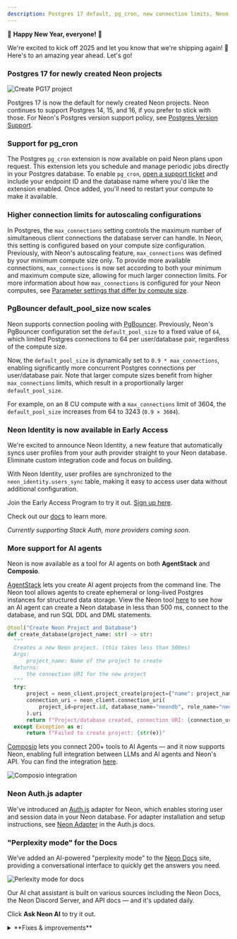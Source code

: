 ```yaml
---
description: Postgres 17 default, pg_cron, new connection limits, Neon for AI Agents, and more
---
```


🎉 **Happy New Year, everyone!** 🎉

We're excited to kick off 2025 and let you know that we're shipping again! 🚢 Here's to an amazing year ahead. Let's go!

### Postgres 17 for newly created Neon projects

![Create PG17 project](/docs/relnotes/create_project_17.png)

Postgres 17 is now the default for newly created Neon projects. Neon continues to support Postgres 14, 15, and 16, if you prefer to stick with those. For Neon's Postgres version support policy, see [Postgres Version Support](https://neon.tech/docs/postgresql/postgres-version-policy).

### Support for pg_cron

The Postgres `pg_cron` extension is now available on paid Neon plans upon request. This extension lets you schedule and manage periodic jobs directly in your Postgres database. To enable `pg_cron`, [open a support ticket](https://console.neon.tech/app/projects?modal=support) and include your endpoint ID and the database name where you'd like the extension enabled. Once added, you'll need to restart your compute to make it available.

### Higher connection limits for autoscaling configurations

In Postgres, the `max_connections` setting controls the maximum number of simultaneous client connections the database server can handle. In Neon, this setting is configured based on your compute size configuration. Previously, with Neon's autoscaling feature, `max_connections` was defined by your minimum compute size only. To provide more available connections, `max_connections` is now set according to both your minimum and maximum compute size, allowing for much larger connection limits. For more information about how `max_connections` is configured for your Neon computes, see [Parameter settings that differ by compute size](/docs/reference/compatibility).

### PgBouncer default_pool_size now scales

Neon supports connection pooling with [PgBouncer](https://www.pgbouncer.org/). Previously, Neon's PgBouncer configuration set the `default_pool_size` to a fixed value of `64`, which limited Postgres connections to 64 per user/database pair, regardless of the compute size.

Now, the `default_pool_size` is dynamically set to `0.9 * max_connections`, enabling significantly more concurrent Postgres connections per user/database pair. Note that larger compute sizes benefit from higher `max_connections` limits, which result in a proportionally larger `default_pool_size`.

For example, on an 8 CU compute with a `max_connections` limit of 3604, the `default_pool_size` increases from 64 to 3243 (`0.9 × 3604`).

### Neon Identity is now available in Early Access

We're excited to announce Neon Identity, a new feature that automatically syncs user profiles from your auth provider straight to your Neon database. Eliminate custom integration code and focus on building.

With Neon Identity, user profiles are synchronized to the `neon_identity.users_sync` table, making it easy to access user data without additional configuration.

Join the Early Access Program to try it out. [Sign up here](https://console.neon.tech/app/settings/early-access).

Check out our [docs](https://neon.tech/docs/guides/neon-identity) to learn more.

_Currently supporting Stack Auth, more providers coming soon._

### More support for AI agents

Neon is now available as a tool for AI agents on both **AgentStack** and **Composio**.

[AgentStack](https://github.com/AgentOps-AI/AgentStack) lets you create AI agent projects from the command line. The Neon tool allows agents to create ephemeral or long-lived Postgres instances for structured data storage. View the Neon tool [here](https://github.com/AgentOps-AI/AgentStack/blob/main/agentstack/templates/crewai/tools/neon_tool.py) to see how an AI agent can create a Neon database in less than 500 ms, connect to the database, and run SQL DDL and DML statements.

```python
@tool("Create Neon Project and Database")
def create_database(project_name: str) -> str:
  """
  Creates a new Neon project. (this takes less than 500ms)
  Args:
      project_name: Name of the project to create
  Returns:
      the connection URI for the new project
  """
  try:
      project = neon_client.project_create(project={"name": project_name}).project
      connection_uri = neon_client.connection_uri(
          project_id=project.id, database_name="neondb", role_name="neondb_owner"
      ).uri
      return f"Project/database created, connection URI: {connection_uri}"
  except Exception as e:
      return f"Failed to create project: {str(e)}"
```

[Composio](https://composio.dev/) lets you connect 200+ tools to AI Agents — and it now supports Neon, enabling full integration between LLMs and AI agents and Neon's API. You can find the integration [here](https://composio.dev/tools?search=neon).

![Composio integration](/docs/relnotes/composio.png)

### Neon Auth.js adapter

We've introduced an [Auth.js](https://authjs.dev/) adapter for Neon, which enables storing user and session data in your Neon database. For adapter installation and setup instructions, see [Neon Adapter](https://authjs.dev/getting-started/adapters/neon) in the Auth.js docs.

### "Perplexity mode" for the Docs

We’ve added an AI-powered "perplexity mode" to the [Neon Docs](https://neon.tech/ai-chat) site, providing a conversational interface to quickly get the answers you need.

![Perlexity mode for docs](/docs/relnotes/perplexity_mode.png)

Our AI chat assistant is built on various sources including the Neon Docs, the Neon Discord Server, and API docs — and it's updated daily.

Click **Ask Neon AI** to try it out.

<details>

<summary>**Fixes & improvements**</summary>

- **Drizzle Studio update**

  The Drizzle Studio integration that powers the **Tables** page in the Neon Console has been updated. For the latest improvements and fixes, see the [Neon Drizzle Studio Integration Changelog](https://github.com/neondatabase/neon-drizzle-studio-changelog/blob/main/CHANGELOG.md).

- **Console updates**

  We adjusted billing period start dates in the console to use UTC time. Previously, timezone differences could cause the start date to display as the last day of the previous month.

- **Private Networking**

  Fixed an issue where invalid VPC endpoint IDs would not be deleted. Invalid endpoint IDs are now transitioned to a deleted state after 24 hours and automatically removed at a later date.

- **Neon API**

  The [List branches](https://api-docs.neon.tech/reference/listprojectbranches) endpoint now supports sorting and pagination with the addition of `sort_by`, `sort_order`, `limit`, and `cursor` query parameters. The `sorted by` options include `updated_at`, `created_at`, or `name`, and `sort_order` options include `asc` and `desc`. After an initial call, pagination support lets you list the next or previous number of branches specified by the `limit` parameter.

- **Neon API Client**

  The [TypeScript SDK for the Neon API](https://neon.tech/docs/reference/typescript-sdk) was updated to a new version (1.11.4). The new version adds support for creating organization API keys.

- **Logical Replication**

  Before dropping a database, Neon now drops any logical replication subscriptions defined in the database.

- **Fixes**

  Fixed an issue that permitted installing the Neon GitHub integration for organizations or personal accounts where the integration was already installed.

</details>

